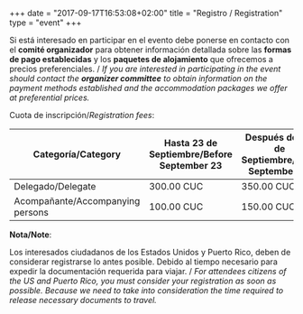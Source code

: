 +++
date = "2017-09-17T16:53:08+02:00"
title = "Registro / Registration"
type = "event"
+++

Si está interesado en participar en el evento debe ponerse en contacto con el **comité organizador** 
para obtener información detallada sobre las **formas de pago establecidas** y los **paquetes de alojamiento** 
que ofrecemos a precios preferenciales. / *If you are interested in participating in the event should contact the **organizer committee** to obtain information on the payment methods established and the accommodation packages we offer at preferential prices.*

Cuota de inscripción/*Registration fees*:

<table class="table">
  <thead>
    <tr>
      <th>Categoría/Category</th>
      <th>Hasta 23 de Septiembre/Before September 23</th>
      <th>Después del 24 de Septiembre/After September 24</th>
    </tr>
  </thead>
  <tbody>
    <tr>
      <td>Delegado/Delegate</td>
      <td>300.00 CUC</td>
      <td>350.00 CUC</td>
    </tr>    
    <tr>
      <td>Acompañante/Accompanying persons</td>
      <td>100.00 CUC</td>
      <td>150.00 CUC</td>
    </tr>
  </tbody>
</table>

**Nota/Note**:

Los interesados ciudadanos de los Estados Unidos y Puerto Rico, deben de considerar registrarse lo antes posible. 
Debido al tiempo necesario para expedir la documentación requerida para viajar. / *For attendees citizens of the US and Puerto Rico, you must consider your registration as soon as possible. Because we need to take into consideration the time required to release necessary documents to travel.*
